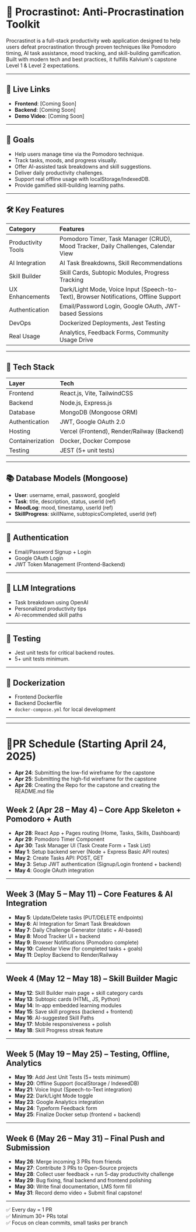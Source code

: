 # 🧠 Procrastinot: Anti-Procrastination Toolkit

Procrastinot is a full-stack productivity web application designed to help users defeat procrastination through proven techniques like Pomodoro timing, AI task assistance, mood tracking, and skill-building gamification. Built with modern tech and best practices, it fulfills Kalvium's capstone Level 1 & Level 2 expectations.

---

## 🚀 Live Links

- **Frontend**: [Coming Soon]
- **Backend**: [Coming Soon]
- **Demo Video**: [Coming Soon]

---

## 🎯 Goals

- Help users manage time via the Pomodoro technique.
- Track tasks, moods, and progress visually.
- Offer AI-assisted task breakdowns and skill suggestions.
- Deliver daily productivity challenges.
- Support real offline usage with localStorage/IndexedDB.
- Provide gamified skill-building learning paths.

---

## 🛠 Key Features

| Category | Features |
| :--- | :--- |
| Productivity Tools | Pomodoro Timer, Task Manager (CRUD), Mood Tracker, Daily Challenges, Calendar View |
| AI Integration | AI Task Breakdowns, Skill Recommendations |
| Skill Builder | Skill Cards, Subtopic Modules, Progress Tracking |
| UX Enhancements | Dark/Light Mode, Voice Input (Speech-to-Text), Browser Notifications, Offline Support |
| Authentication | Email/Password Login, Google OAuth, JWT-based Sessions |
| DevOps | Dockerized Deployments, Jest Testing |
| Real Usage | Analytics, Feedback Forms, Community Usage Drive |

---

## 🧩 Tech Stack

| Layer | Tech |
| :--- | :--- |
| Frontend | React.js, Vite, TailwindCSS |
| Backend | Node.js, Express.js |
| Database | MongoDB (Mongoose ORM) |
| Authentication | JWT, Google OAuth 2.0 |
| Hosting | Vercel (Frontend), Render/Railway (Backend) |
| Containerization | Docker, Docker Compose |
| Testing | JEST (5+ unit tests) |

---

## 📚 Database Models (Mongoose)

- **User**: username, email, password, googleId
- **Task**: title, description, status, userId (ref)
- **MoodLog**: mood, timestamp, userId (ref)
- **SkillProgress**: skillName, subtopicsCompleted, userId (ref)

---

## 🔐 Authentication

- Email/Password Signup + Login
- Google OAuth Login
- JWT Token Management (Frontend-Backend)

---

## 🤖 LLM Integrations

- Task breakdown using OpenAI
- Personalized productivity tips
- AI-recommended skill paths

---

## 🧪 Testing

- Jest unit tests for critical backend routes.
- 5+ unit tests minimum.

---

## 🐳 Dockerization

- Frontend Dockerfile
- Backend Dockerfile
- `docker-compose.yml` for local development


---
---
# 📅PR Schedule (Starting April 24, 2025)
 
- **Apr 24**: Submitting the low-fid wireframe for the capstone
- **Apr 25**: Submitting the high-fid wireframe for the capstone
- **Apr 26**:  Creating the Repo for the capstone and creating the README.md file

## **Week 2 (Apr 28 – May 4) – Core App Skeleton + Pomodoro + Auth**

- **Apr 28**: React App + Pages routing (Home, Tasks, Skills, Dashboard)
- **Apr 29**: Pomodoro Timer Component
- **Apr 30**: Task Manager UI (Task Create Form + Task List)
- **May 1**: Setup backend server (Node + Express Basic API routes)
- **May 2**: Create Tasks API: POST, GET
- **May 3**: Setup JWT authentication (Signup/Login frontend + backend)
- **May 4**: Google OAuth integration

---

## **Week 3 (May 5 – May 11) – Core Features & AI Integration**

- **May 5**: Update/Delete tasks (PUT/DELETE endpoints)
- **May 6**: AI Integration for Smart Task Breakdown
- **May 7**: Daily Challenge Generator (static + AI-based)
- **May 8**: Mood Tracker UI + backend
- **May 9**: Browser Notifications (Pomodoro complete)
- **May 10**: Calendar View (for completed tasks + goals)
- **May 11**: Deploy Backend to Render/Railway

---

## **Week 4 (May 12 – May 18) – Skill Builder Magic**

- **May 12**: Skill Builder main page + skill category cards
- **May 13**: Subtopic cards (HTML, JS, Python)
- **May 14**: In-app embedded learning modules
- **May 15**: Save skill progress (backend + frontend)
- **May 16**: AI-suggested Skill Paths
- **May 17**: Mobile responsiveness + polish
- **May 18**: Skill Progress streak feature

---

## **Week 5 (May 19 – May 25) – Testing, Offline, Analytics**

- **May 19**: Add Jest Unit Tests (5+ tests minimum)
- **May 20**: Offline Support (localStorage / IndexedDB)
- **May 21**: Voice Input (Speech-to-Text integration)
- **May 22**: Dark/Light Mode toggle
- **May 23**: Google Analytics integration
- **May 24**: Typeform Feedback form
- **May 25**: Finalize Docker setup (frontend + backend)

---

## **Week 6 (May 26 – May 31) – Final Push and Submission**

- **May 26**: Merge incoming 3 PRs from friends
- **May 27**: Contribute 3 PRs to Open-Source projects
- **May 28**: Collect user feedback + run 5-day productivity challenge
- **May 29**: Bug fixing, final backend and frontend polishing
- **May 30**: Write final documentation, LMS form fill
- **May 31**: Record demo video + Submit final capstone!

---

✅ Every day = 1 PR  
✅ Minimum 30+ PRs total  
✅ Focus on clean commits, small tasks per branch
